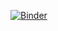 [![Binder](https://mybinder.org/badge_logo.svg)](https://mybinder.org/v2/gh/JuanCastro36/Prueba-Binder/HEAD)
